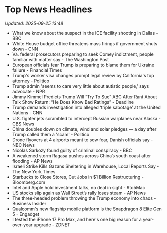 # Top News Headlines

_Updated: 2025-09-25 13:48_

- What we know about the suspect in the ICE facility shooting in Dallas - BBC
- White House budget office threatens mass firings if government shuts down - CNN
- Va. federal prosecutors preparing to seek Comey indictment, people familiar with matter say - The Washington Post
- European officials fear Trump is preparing to blame them for Ukraine failure - Financial Times
- Trump's worker visa changes prompt legal review by California's top attorney - Politico
- Trump admin 'seems to care very little about autistic people,' says advocate - NPR
- Jimmy Kimmel Predicts Trump Will “Try To Sue” ABC After Rant About Talk Show Return: “He Does Know Bad Ratings” - Deadline
- Trump demands investigation into alleged ‘triple sabotage’ at the United Nations - CNN
- U.S. fighter jets scrambled to intercept Russian warplanes near Alaska - CBS News
- China doubles down on climate, wind and solar pledges — a day after Trump called them a 'scam' - Politico
- Drone flyovers at 4 airports meant to sow fear, Danish officials say - NBC News
- Nicolas Sarkozy found guilty of criminal conspiracy - BBC
- A weakened storm Ragasa pushes across China’s south coast after flooding - AP News
- Israeli Strike Kills Gazans Sheltering in Warehouse, Local Reports Say - The New York Times
- Starbucks to Close Stores, Cut Jobs in $1 Billion Restructuring - Bloomberg.com
- Intel and Apple hold investment talks, no deal in sight - 9to5Mac
- US stocks slip again as Wall Street’s rally loses steam - AP News
- The three-headed problem throwing the Trump economy into chaos - Business Insider
- Qualcomm's new flagship mobile platform is the Snapdragon 8 Elite Gen 5 - Engadget
- I tested the iPhone 17 Pro Max, and here's one big reason for a year-over-year upgrade - ZDNET